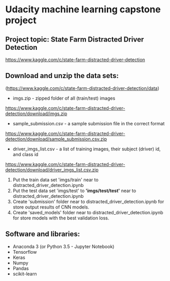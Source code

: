 # Udacity machine learning capstone project
## Project topic: State Farm Distracted Driver Detection
https://www.kaggle.com/c/state-farm-distracted-driver-detection



## Download and unzip the data sets:
(https://www.kaggle.com/c/state-farm-distracted-driver-detection/data)

- imgs.zip - zipped folder of all (train/test) images

https://www.kaggle.com/c/state-farm-distracted-driver-detection/download/imgs.zip

- sample_submission.csv - a sample submission file in the correct format

https://www.kaggle.com/c/state-farm-distracted-driver-detection/download/sample_submission.csv.zip

- driver_imgs_list.csv - a list of training images, their subject (driver) id, and class id

https://www.kaggle.com/c/state-farm-distracted-driver-detection/download/driver_imgs_list.csv.zip

1. Put the train data set 'imgs/train' near to distracted_driver_detection.ipynb
2. Put the test data set 'imgs/test' to **'imgs/test/test'** near to distracted_driver_detection.ipynb
3. Create 'submission' folder near to distracted_driver_detection.ipynb for store output results of CNN models.
4. Create 'saved_models' folder near to distracted_driver_detection.ipynb for store models with the best validation loss.



## Software and libraries:
- Anaconda 3 (or Python 3.5 - Jupyter Notebook)
- Tensorflow
- Keras
- Numpy
- Pandas
- scikit-learn
